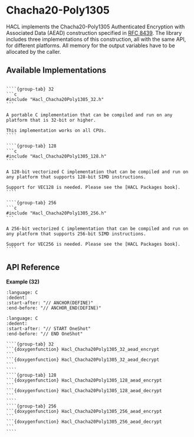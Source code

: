 # Chacha20-Poly1305

HACL implements the Chacha20-Poly1305 Authenticated Encryption with Associated Data (AEAD) construction specified in [RFC 8439].
The library includes three implementations of this construction, all with the same API, for different platforms.
All memory for the output variables have to be allocated by the caller.

## Available Implementations

`````{tabs}

````{group-tab} 32
```c
#include "Hacl_Chacha20Poly1305_32.h"
```

A portable C implementation that can be compiled and run on any platform that is 32-bit or higher.

This implementation works on all CPUs.
````

````{group-tab} 128
```c
#include "Hacl_Chacha20Poly1305_128.h"
```

A 128-bit vectorized C implementation that can be compiled and run on any platform that supports 128-bit SIMD instructions.

Support for VEC128 is needed. Please see the [HACL Packages book].
````

````{group-tab} 256
```c
#include "Hacl_Chacha20Poly1305_256.h"
```

A 256-bit vectorized C implementation that can be compiled and run on any platform that supports 256-bit SIMD instructions.

Support for VEC256 is needed. Please see the [HACL Packages book].
````
`````

## API Reference

**Example (32)**

```{literalinclude} ../../../../tests/chacha20poly1305.cc
:language: C
:dedent:
:start-after: "// ANCHOR(DEFINE)"
:end-before: "// ANCHOR_END(DEFINE)"
```

```{literalinclude} ../../../../tests/chacha20poly1305.cc
:language: C
:dedent:
:start-after: "// START OneShot"
:end-before: "// END OneShot"
```

`````{tabs}
````{group-tab} 32
```{doxygenfunction} Hacl_Chacha20Poly1305_32_aead_encrypt
```
```{doxygenfunction} Hacl_Chacha20Poly1305_32_aead_decrypt
```
````
````{group-tab} 128
```{doxygenfunction} Hacl_Chacha20Poly1305_128_aead_encrypt
```
```{doxygenfunction} Hacl_Chacha20Poly1305_128_aead_decrypt
```
````
````{group-tab} 256
```{doxygenfunction} Hacl_Chacha20Poly1305_256_aead_encrypt
```
```{doxygenfunction} Hacl_Chacha20Poly1305_256_aead_decrypt
```
````
`````

[hacl packages book]: https://cryspen.com/hacl-packages/algorithms.html
[rfc 8439]: https://www.rfc-editor.org/rfc/rfc8439.html
